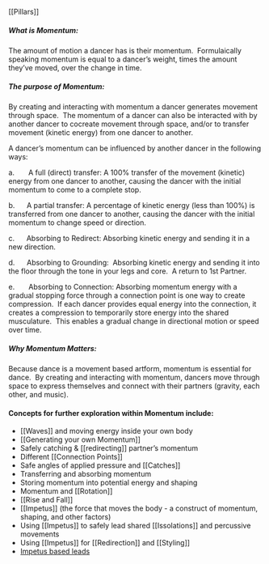 [[Pillars]]
##### *What is Momentum:*
The amount of motion a dancer has is their momentum.  Formulaically speaking momentum is equal to a dancer’s weight, times the amount they’ve moved, over the change in time.  

##### *The purpose of Momentum:*
By creating and interacting with momentum a dancer generates movement through space.  The momentum of a dancer can also be interacted with by another dancer to cocreate movement through space, and/or to transfer movement (kinetic energy) from one dancer to another.  

A dancer’s momentum can be influenced by another dancer in the following ways:

a.       A full (direct) transfer: A 100% transfer of the movement (kinetic) energy from one dancer to another, causing the dancer with the initial momentum to come to a complete stop.

b.      A partial transfer: A percentage of kinetic energy (less than 100%) is transferred from one dancer to another, causing the dancer with the initial momentum to change speed or direction.

c.      Absorbing to Redirect: Absorbing kinetic energy and sending it in a new direction.

d.      Absorbing to Grounding:  Absorbing kinetic energy and sending it into the floor through the tone in your legs and core.  A return to 1st Partner.

e.       Absorbing to Connection: Absorbing momentum energy with a gradual stopping force through a connection point is one way to create compression.  If each dancer provides equal energy into the connection, it creates a compression to temporarily store energy into the shared musculature.  This enables a gradual change in directional motion or speed over time.

##### *Why Momentum Matters:*
Because dance is a movement based artform, momentum is essential for dance.  By creating and interacting with momentum, dancers move through space to express themselves and connect with their partners (gravity, each other, and music).

#### Concepts for further exploration within Momentum include:

- [[Waves]] and moving energy inside your own body
- [[Generating your own Momentum]]
- Safely catching & [[redirecting]] partner’s momentum
- Different [[Connection Points]]
- Safe angles of applied pressure and [[Catches]]
- Transferring and absorbing momentum
- Storing momentum into potential energy and shaping
- Momentum and [[Rotation]]
- [[Rise and Fall]]
- [[Impetus]] (the force that moves the body - a construct of momentum, shaping, and other factors)  
- Using [[Impetus]] to safely lead shared [[Issolations]] and percussive movements    
 - Using [[Impetus]] for [[Redirection]] and [[Styling]]
- [Impetus based leads](https://docs.google.com/document/d/1rmS8eO_F8f5B-4K9Zg4YYCjJAMfZA5e-Ajd4cgQfFLs/edit?usp=sharing)